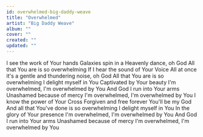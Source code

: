 ```yaml
---
id: overwhelmed-big-daddy-weave
title: "Overwhelmed"
artist: "Big Daddy Weave"
album: ""
cover: ""
created: ""
updated: ""
---
```


I see the work of Your hands
Galaxies spin in a Heavenly dance, oh God
All that You are is so overwhelming
If I hear the sound of Your Voice
All at once it's a gentle and thundering noise, oh God
All that You are is so overwhelming
I delight myself in You
Captivated by Your beauty
I'm overwhelmed, I'm overwhelmed by You
And God I run into Your arms
Unashamed because of mercy
I'm overwhelmed, I'm overwhelmed by You
I know the power of Your Cross
Forgiven and free forever You'll be my God
And all that You've done is so overwhelming
I delight myself in You
In the glory of Your presence
I'm overwhelmed, I'm overwhelmed by You
And God I run into Your arms
Unashamed because of mercy
I'm overwhelmed, I'm overwhelmed by You